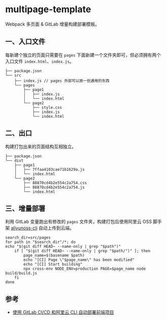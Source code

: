 # multipage-template

Webpack 多页面 & GitLab 增量构建部署模板。

## 一、入口文件

每新建个独立的页面只需要在 `pages` 下面新建一个文件夹即可，但必须拥有两个入口文件 `index.html`、`index.js`。

```
├── package.json
└── src
    ├── index.js // pages 外部可以放一些通用的东西
    └── pages
        ├── page1
        │   ├── index.js
        │   └── index.html
        └── page2
            ├── style.css
            ├── index.js
            └── index.html
```

## 二、出口

构建打包出来的页面结构互相独立。

```
├── package.json
└── dist
    ├── page1
    │   ├── 7ffaa4103cae71b1629a.js
    │   └── index.html
    └── page2
        ├── 88870cd4b2e554c2a754.css
        ├── 88870cd4b2e554c2a754.js
        └── index.html
```

## 三、增量部署

利用 GitLab 变量跑出有修改的 `pages` 文件夹，构建打包后使用阿里云 OSS 脚手架 [aliyunoss-cli](https://github.com/mazeyqian/aliyunoss-cli) 自动上传到云端。

```
search_dir=src/pages
for path in "$search_dir"/*; do
echo "$(git diff HEAD~ --name-only | grep "$path")"
    if [ "$(git diff HEAD~ --name-only | grep "$path/")" ]; then
        page_name=$(basename $path)
        echo "[CI] Page \"$page_name\" has been modified"
        echo "[CI] Start building"
        npx cross-env NODE_ENV=production PAGE=$page_name node build/build.js
    fi
done
```

## 参考

- [使用 GitLab CI/CD 和阿里云 CLI 自动部署前端项目](https://blog.mazey.net/1695.html)